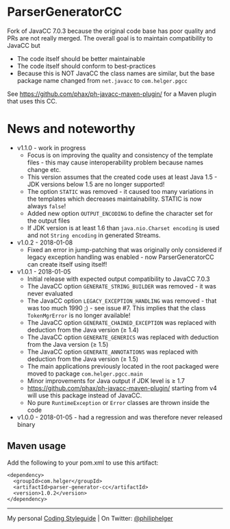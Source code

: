 # ParserGeneratorCC

Fork of JavaCC 7.0.3 because the original code base has poor quality and PRs are not really merged.
The overall goal is to maintain compatibility to JavaCC but
* The code itself should be better maintainable
* The code itself should conform to best-practices
* Because this is NOT JavaCC the class names are similar, but the base package name changed from `net.javacc` to `com.helger.pgcc`  

See https://github.com/phax/ph-javacc-maven-plugin/ for a Maven plugin that uses this CC.

# News and noteworthy

* v1.1.0 - work in progress
  * Focus is on improving the quality and consistency of the template files - this may cause interoperability problem because names change etc.
  * This version assumes that the created code uses at least Java 1.5 - JDK versions below 1.5 are no longer supported!
  * The option `STATIC` was removed - it caused too many variations in the templates which decreases maintainability. STATIC is now always `false`!
  * Added new option `OUTPUT_ENCODING` to define the character set for the output files
  * If JDK version is at least 1.6 than `java.nio.Charset encoding` is used and not `String encoding` in generated Streams. 
* v1.0.2 - 2018-01-08
  * Fixed an error in jump-patching that was originally only considered if legacy exception handling was enabled - now ParserGeneratorCC can create itself using itself!
* v1.0.1 - 2018-01-05
  * Initial release with expected output compatibility to JavaCC 7.0.3
  * The JavaCC option `GENERATE_STRING_BUILDER` was removed - it was never evaluated
  * The JavaCC option `LEGACY_EXCEPTION_HANDLING` was removed - that was too much 1990 ;) - see issue #7. This implies that the class `TokenMgrError` is no longer available!
  * The JavaCC option `GENERATE_CHAINED_EXCEPTION` was replaced with deduction from the Java version (&ge; 1.4)
  * The JavaCC option `GENERATE_GENERICS` was replaced with deduction from the Java version (&ge; 1.5)
  * The JavaCC option `GENERATE_ANNOTATIONS` was replaced with deduction from the Java version (&ge; 1.5)
  * The main applications previously located in the root packaged were moved to package `com.helger.pgcc.main`
  * Minor improvements for Java output if JDK level is &ge; 1.7
  * https://github.com/phax/ph-javacc-maven-plugin/ starting from v4 will use this package instead of JavaCC.
  * No pure `RuntimeException` or `Error` classes are thrown inside the code
* v1.0.0 - 2018-01-05 - had a regression and was therefore never released binary

## Maven usage
Add the following to your pom.xml to use this artifact:
```
<dependency>
  <groupId>com.helger</groupId>
  <artifactId>parser-generator-cc</artifactId>
  <version>1.0.2</version>
</dependency>
``` 

---

My personal [Coding Styleguide](https://github.com/phax/meta/blob/master/CodingStyleguide.md) |
On Twitter: <a href="https://twitter.com/philiphelger">@philiphelger</a>
